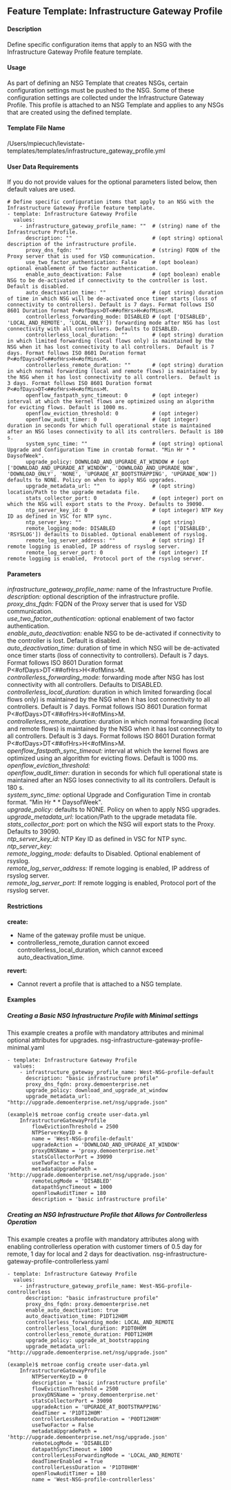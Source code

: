 ## Feature Template: Infrastructure Gateway Profile
#### Description
Define specific configuration items that apply to an NSG with the Infrastructure Gateway Profile feature template.

#### Usage
As part of defining an NSG Template that creates NSGs, certain configuration settings must be pushed to the NSG. Some of these configuration settings are collected under the Infrastructure Gateway Profile. This profile is attached to an NSG Template and applies to any NSGs that are created using the defined template.

#### Template File Name
/Users/mpiecuch/levistate-templates/templates/infrastructure_gateway_profile.yml

#### User Data Requirements
If you do not provide values for the optional parameters listed below, then default values are used.

```
# Define specific configuration items that apply to an NSG with the Infrastructure Gateway Profile feature template.
- template: Infrastructure Gateway Profile
  values:
    - infrastructure_gateway_profile_name: ""  # (string) name of the Infrastructure Profile.
      description: ""                          # (opt string) optional description of the infrastructure profile.
      proxy_dns_fqdn: ""                       # (string) FQDN of the Proxy server that is used for VSD communication.
      use_two_factor_authentication: False     # (opt boolean) optional enablement of two factor authentication.
      enable_auto_deactivation: False          # (opt boolean) enable NSG to be de-activated if connectivity to the controller is lost. Default is disabled.
      auto_deactivation_time: ""               # (opt string) duration of time in which NSG will be de-activated once timer starts (loss of connectivity to controllers). Default is 7 days. Format follows ISO 8601 Duration format P<#ofDays>DT<##ofHrs>H<#ofMins>M.
      controllerless_forwarding_mode: DISABLED # (opt ['DISABLED', 'LOCAL_AND_REMOTE', 'LOCAL_ONLY']) forwarding mode after NSG has lost connectivity with all controllers. Defaults to DISABLED.
      controllerless_local_duration: ""        # (opt string) duration in which limited forwarding (local flows only) is maintained by the NSG when it has lost connectivity to all controllers.  Default is 7 days. Format follows ISO 8601 Duration format P<#ofDays>DT<##ofHrs>H<#ofMins>M.
      controllerless_remote_duration: ""       # (opt string) duration in which normal forwarding (local and remote flows) is maintained by the NSG when it has lost connectivity to all controllers.  Default is 3 days. Format follows ISO 8601 Duration format P<#ofDays>DT<##ofHrs>H<#ofMins>M.
      openflow_fastpath_sync_timeout: 0        # (opt integer) interval at which the kernel flows are optimized using an algorithm for evicting flows. Default is 1000 ms.
      openflow_eviction_threshold: 0           # (opt integer)
      openflow_audit_timer: 0                  # (opt integer) duration in seconds for which full operational state is maintained after an NSG loses connectivity to all its controllers. Default is 180 s.
      system_sync_time: ""                     # (opt string) optional Upgrade and Configuration Time in crontab format. "Min Hr * * DaysofWeek".
      upgrade_policy: DOWNLOAD_AND_UPGRADE_AT_WINDOW # (opt ['DOWNLOAD_AND_UPGRADE_AT_WINDOW', 'DOWNLOAD_AND_UPGRADE_NOW', 'DOWNLOAD_ONLY', 'NONE', 'UPGRADE_AT_BOOTSTRAPPING', 'UPGRADE_NOW']) defaults to NONE. Policy on when to apply NSG upgrades.
      upgrade_metadata_url: ""                 # (opt string) location/Path to the upgrade metadata file.
      stats_collector_port: 0                  # (opt integer) port on which the NSG will export stats to the Proxy. Defaults to 39090.
      ntp_server_key_id: 0                     # (opt integer) NTP Key ID as defined in VSC for NTP sync.
      ntp_server_key: ""                       # (opt string)
      remote_logging_mode: DISABLED            # (opt ['DISABLED', 'RSYSLOG']) defaults to Disabled. Optional enablement of rsyslog.
      remote_log_server_address: ""            # (opt string) If remote logging is enabled, IP address of rsyslog server.
      remote_log_server_port: 0                # (opt integer) If remote logging is enabled,  Protocol port of the rsyslog server.

```

#### Parameters
*infrastructure_gateway_profile_name:* name of the Infrastructure Profile.<br>
*description:* optional description of the infrastructure profile.<br>
*proxy_dns_fqdn:* FQDN of the Proxy server that is used for VSD communication.<br>
*use_two_factor_authentication:* optional enablement of two factor authentication.<br>
*enable_auto_deactivation:* enable NSG to be de-activated if connectivity to the controller is lost. Default is disabled.<br>
*auto_deactivation_time:* duration of time in which NSG will be de-activated once timer starts (loss of connectivity to controllers). Default is 7 days. Format follows ISO 8601 Duration format P<#ofDays>DT<##ofHrs>H<#ofMins>M.<br>
*controllerless_forwarding_mode:* forwarding mode after NSG has lost connectivity with all controllers. Defaults to DISABLED.<br>
*controllerless_local_duration:* duration in which limited forwarding (local flows only) is maintained by the NSG when it has lost connectivity to all controllers.  Default is 7 days. Format follows ISO 8601 Duration format P<#ofDays>DT<##ofHrs>H<#ofMins>M.<br>
*controllerless_remote_duration:* duration in which normal forwarding (local and remote flows) is maintained by the NSG when it has lost connectivity to all controllers.  Default is 3 days. Format follows ISO 8601 Duration format P<#ofDays>DT<##ofHrs>H<#ofMins>M.<br>
*openflow_fastpath_sync_timeout:* interval at which the kernel flows are optimized using an algorithm for evicting flows. Default is 1000 ms.<br>
*openflow_eviction_threshold:* <br>
*openflow_audit_timer:* duration in seconds for which full operational state is maintained after an NSG loses connectivity to all its controllers. Default is 180 s.<br>
*system_sync_time:* optional Upgrade and Configuration Time in crontab format. "Min Hr * * DaysofWeek".<br>
*upgrade_policy:* defaults to NONE. Policy on when to apply NSG upgrades.<br>
*upgrade_metadata_url:* location/Path to the upgrade metadata file.<br>
*stats_collector_port:* port on which the NSG will export stats to the Proxy. Defaults to 39090.<br>
*ntp_server_key_id:* NTP Key ID as defined in VSC for NTP sync.<br>
*ntp_server_key:* <br>
*remote_logging_mode:* defaults to Disabled. Optional enablement of rsyslog.<br>
*remote_log_server_address:* If remote logging is enabled, IP address of rsyslog server.<br>
*remote_log_server_port:* If remote logging is enabled,  Protocol port of the rsyslog server.<br>


#### Restrictions
**create:**
* Name of the gateway profile must be unique.
* controllerless_remote_duration cannot exceed controllerless_local_duration, which cannot exceed auto_deactivation_time.

**revert:**
* Cannot revert a profile that is attached to a NSG template.

#### Examples

##### Creating a Basic NSG Infrastructure Profile with Minimal settings
This example creates a profile with mandatory attributes and minimal optional attributes for upgrades.  nsg-infrastructure-gateway-profile-minimal.yaml
```
- template: Infrastructure Gateway Profile
  values:
    - infrastructure_gateway_profile_name: West-NSG-profile-default
      description: "basic infrastructure profile"
      proxy_dns_fqdn: proxy.demoenterprise.net
      upgrade_policy: download_and_upgrade_at_window
      upgrade_metadata_url: "http://upgrade.demoenterprise.net/nsg/upgrade.json"

```
```
(example)$ metroae config create user-data.yml
    InfrastructureGatewayProfile
        flowEvictionThreshold = 2500
        NTPServerKeyID = 0
        name = 'West-NSG-profile-default'
        upgradeAction = 'DOWNLOAD_AND_UPGRADE_AT_WINDOW'
        proxyDNSName = 'proxy.demoenterprise.net'
        statsCollectorPort = 39090
        useTwoFactor = False
        metadataUpgradePath = 'http://upgrade.demoenterprise.net/nsg/upgrade.json'
        remoteLogMode = 'DISABLED'
        datapathSyncTimeout = 1000
        openFlowAuditTimer = 180
        description = 'basic infrastructure profile'

```

##### Creating an NSG Infrastructure Profile that Allows for Controllerless Operation
This example creates a profile with mandatory attributes along with enabling controllerless operation with customer timers of 0.5 day for remote, 1 day for local and 2 days for deactivation.  nsg-infrastructure-gateway-profile-controllerless.yaml
```
- template: Infrastructure Gateway Profile
  values:
    - infrastructure_gateway_profile_name: West-NSG-profile-controllerless
      description: "basic infrastructure profile"
      proxy_dns_fqdn: proxy.demoenterprise.net
      enable_auto_deactivation: true
      auto_deactivation_time: P1DT12H0M
      controllerless_forwarding_mode: LOCAL_AND_REMOTE
      controllerless_local_duration: P1DT0H0M
      controllerless_remote_duration: P0DT12H0M
      upgrade_policy: upgrade_at_bootstrapping
      upgrade_metadata_url: "http://upgrade.demoenterprise.net/nsg/upgrade.json"

```
```
(example)$ metroae config create user-data.yml
    InfrastructureGatewayProfile
        NTPServerKeyID = 0
        description = 'basic infrastructure profile'
        flowEvictionThreshold = 2500
        proxyDNSName = 'proxy.demoenterprise.net'
        statsCollectorPort = 39090
        upgradeAction = 'UPGRADE_AT_BOOTSTRAPPING'
        deadTimer = 'P1DT12H0M'
        controllerLessRemoteDuration = 'P0DT12H0M'
        useTwoFactor = False
        metadataUpgradePath = 'http://upgrade.demoenterprise.net/nsg/upgrade.json'
        remoteLogMode = 'DISABLED'
        datapathSyncTimeout = 1000
        controllerLessForwardingMode = 'LOCAL_AND_REMOTE'
        deadTimerEnabled = True
        controllerLessDuration = 'P1DT0H0M'
        openFlowAuditTimer = 180
        name = 'West-NSG-profile-controllerless'

```
